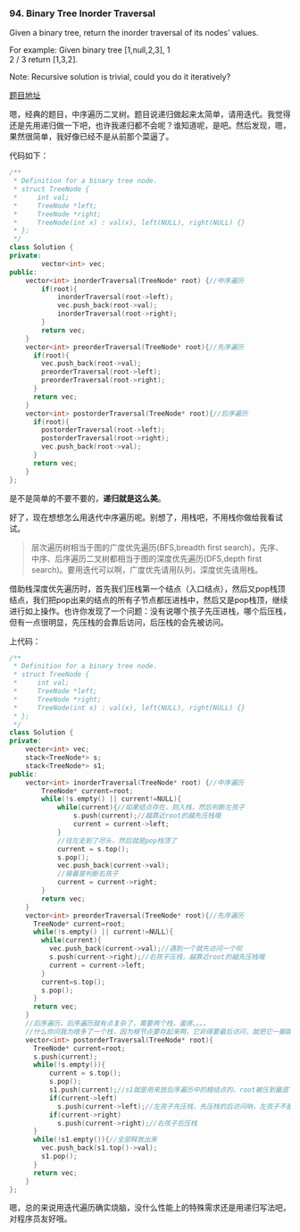 ### 94. Binary Tree Inorder Traversal

Given a binary tree, return the inorder traversal of its nodes' values.

For example:
Given binary tree [1,null,2,3],
   1
    \
     2
    /
   3
return [1,3,2].

Note: Recursive solution is trivial, could you do it iteratively?

[题目地址](https://leetcode.com/problems/binary-tree-inorder-traversal/)

嗯，经典的题目，中序遍历二叉树。题目说递归做起来太简单，请用迭代。我觉得还是先用递归做一下吧，也许我递归都不会呢？谁知道呢，是吧。然后发现，嗯，果然很简单，我好像已经不是从前那个菜逼了。

代码如下：

```C++
/**
 * Definition for a binary tree node.
 * struct TreeNode {
 *     int val;
 *     TreeNode *left;
 *     TreeNode *right;
 *     TreeNode(int x) : val(x), left(NULL), right(NULL) {}
 * };
 */
class Solution {
private:
        vector<int> vec;
public:
    vector<int> inorderTraversal(TreeNode* root) {//中序遍历
        if(root){
            inorderTraversal(root->left);
            vec.push_back(root->val);
            inorderTraversal(root->right);
        }
        return vec;
    }
    vector<int> preorderTraversal(TreeNode* root){//先序遍历
      if(root){
        vec.push_back(root->val);
        preorderTraversal(root->left);
        preorderTraversal(root->right);
      }
      return vec;
    }
    vector<int> postorderTraversal(TreeNode* root){//后序遍历
      if(root){
        postorderTraversal(root->left);
        postorderTraversal(root->right);
        vec.push_back(root->val);
      }
      return vec;
    }
};
```

是不是简单的不要不要的，**递归就是这么美**。

好了，现在想想怎么用迭代中序遍历呢。别想了，用栈吧，不用栈你做给我看试试。

>层次遍历树相当于图的广度优先遍历(BFS,breadth first search)，先序、中序、后序遍历二叉树都相当于图的深度优先遍历(DFS,depth first search)。要用迭代可以啊，广度优先请用队列，深度优先请用栈。

借助栈深度优先遍历时，首先我们压栈第一个结点（入口结点），然后又pop栈顶结点，我们把pop出来的结点的所有子节点都压进栈中，然后又是pop栈顶，继续进行如上操作。也许你发现了一个问题：没有说哪个孩子先压进栈，哪个后压栈，但有一点很明显，先压栈的会靠后访问，后压栈的会先被访问。

上代码：

```C++
/**
 * Definition for a binary tree node.
 * struct TreeNode {
 *     int val;
 *     TreeNode *left;
 *     TreeNode *right;
 *     TreeNode(int x) : val(x), left(NULL), right(NULL) {}
 * };
 */
class Solution {
private:
    vector<int> vec;
    stack<TreeNode*> s;
    stack<TreeNode*> s1;
public:
    vector<int> inorderTraversal(TreeNode* root) {//中序遍历
        TreeNode* current=root;
        while(!s.empty() || current!=NULL){
            while(current){//如果结点存在，则入栈，然后判断左孩子
                s.push(current);//越靠近root的越先压栈哦
                current = current->left;
            }
            //往左走到了尽头，然后就是pop栈顶了
            current = s.top();
            s.pop();
            vec.push_back(current->val);
            //接着是判断右孩子
            current = current->right;
        }
        return vec;
    }
    vector<int> preorderTraversal(TreeNode* root){//先序遍历
      TreeNode* current=root;
      while(!s.empty() || current!=NULL){
        while(current){
          vec.push_back(current->val);//遇到一个就先访问一个呗
          s.push(current->right);//右孩子压栈，越靠近root的越先压栈哦
          current = current->left;
        }
        current=s.top();
        s.pop();
      }
      return vec;
    }
    //后序遍历，后序遍历就有点复杂了，需要两个栈，蛋疼。。。，
    //什么你问我为啥多了一个栈，因为根节点要存起来啊，它非得要最后访问，就把它一脚踢进栈里。
    vector<int> postorderTraversal(TreeNode* root){
      TreeNode* current=root;
      s.push(current);
      while(!s.empty()){
          current = s.top();
          s.pop();
          s1.push(current);//s1就是用来放后序遍历中的根结点的，root被压到最底下了，哈哈。s1放的是逆序打印顺序哦
          if(current->left)
            s.push(current->left);//左孩子先压栈，先压栈的后访问呐，左孩子不是应该先访问吗，拜托，后面要压入s1，顺序又反了。。
          if(current->right)
            s.push(current->right);//右孩子后压栈
      }
      while(!s1.empty()){//全部释放出来
        vec.push_back(s1.top()->val);
        s1.pop();
      }
      return vec;
    }
};
```

嗯，总的来说用迭代遍历确实烧脑，没什么性能上的特殊需求还是用递归写法吧，对程序员友好哦。
